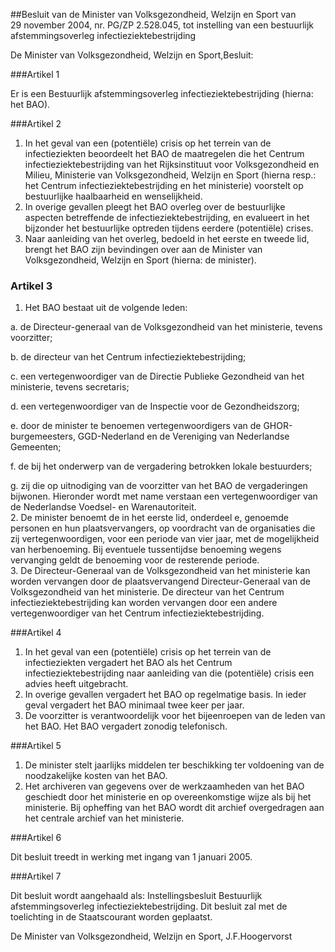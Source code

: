 <meta http-equiv='Content-Type' content='text/html; charset=utf-8' />

##Besluit van de Minister van Volksgezondheid, Welzijn en Sport van 29 november 2004, nr. PG/ZP 2.528.045, tot instelling van een bestuurlijk afstemmingsoverleg infectieziektebestrijding

De Minister van Volksgezondheid, Welzijn en Sport,Besluit:

###Artikel 1 

Er is een Bestuurlijk afstemmingsoverleg infectieziektebestrijding (hierna: het BAO).

###Artikel 2 

1. In het geval van een (potentiële) crisis op het terrein van de infectieziekten beoordeelt het BAO de maatregelen die het Centrum infectieziektebestrijding van het Rijksinstituut voor Volksgezondheid en Milieu, Ministerie van Volksgezondheid, Welzijn en Sport (hierna resp.: het Centrum infectieziektebestrijding en het ministerie) voorstelt op bestuurlijke haalbaarheid en wenselijkheid.
2. In overige gevallen pleegt het BAO overleg over de bestuurlijke aspecten betreffende de infectieziektebestrijding, en evalueert in het bijzonder het bestuurlijke optreden tijdens eerdere (potentiële) crises.
3. Naar aanleiding van het overleg, bedoeld in het eerste en tweede lid, brengt het BAO zijn bevindingen over aan de Minister van Volksgezondheid, Welzijn en Sport (hierna: de minister).

### Artikel  3  

1.  Het BAO bestaat uit de volgende leden: 

a.  de Directeur-generaal van de Volksgezondheid van het ministerie, tevens voorzitter;  

b.  de directeur van het Centrum infectieziektebestrijding;  

c.  een vertegenwoordiger van de Directie Publieke Gezondheid van het ministerie, tevens secretaris;  

d.  een vertegenwoordiger van de Inspectie voor de Gezondheidszorg;  

e.  door de minister te benoemen vertegenwoordigers van de GHOR-burgemeesters, GGD-Nederland en de Vereniging van Nederlandse Gemeenten;  

f.  de bij het onderwerp van de vergadering betrokken lokale bestuurders;  

g.  zij die op uitnodiging van de voorzitter van het BAO de vergaderingen bijwonen. Hieronder wordt met name verstaan een vertegenwoordiger van de Nederlandse Voedsel- en Warenautoriteit.     
2.  De minister benoemt de in het eerste lid, onderdeel e, genoemde personen en hun plaatsvervangers, op voordracht van de organisaties die zij vertegenwoordigen, voor een periode van vier jaar, met de mogelijkheid van herbenoeming. Bij eventuele tussentijdse benoeming wegens vervanging geldt de benoeming voor de resterende periode.   
3.  De Directeur-Generaal van de Volksgezondheid van het ministerie kan worden vervangen door de plaatsvervangend Directeur-Generaal van de Volksgezondheid van het ministerie. De directeur van het Centrum infectieziektebestrijding kan worden vervangen door een andere vertegenwoordiger van het Centrum infectieziektebestrijding.  

###Artikel 4 

1. In het geval van een (potentiële) crisis op het terrein van de infectieziekten vergadert het BAO als het Centrum infectieziektebestrijding naar aanleiding van die (potentiële) crisis een advies heeft uitgebracht.
2. In overige gevallen vergadert het BAO op regelmatige basis. In ieder geval vergadert het BAO minimaal twee keer per jaar.
3. De voorzitter is verantwoordelijk voor het bijeenroepen van de leden van het BAO. Het BAO vergadert zonodig telefonisch.

###Artikel 5 

1. De minister stelt jaarlijks middelen ter beschikking ter voldoening van de noodzakelijke kosten van het BAO.
2. Het archiveren van gegevens over de werkzaamheden van het BAO geschiedt door het ministerie en op overeenkomstige wijze als bij het ministerie. Bij opheffing van het BAO wordt dit archief overgedragen aan het centrale archief van het ministerie.

###Artikel 6 

Dit besluit treedt in werking met ingang van 1 januari 2005.

###Artikel 7 

Dit besluit wordt aangehaald als: Instellingsbesluit Bestuurlijk afstemmingsoverleg infectieziektebestrijding.
Dit besluit zal met de toelichting in de Staatscourant worden geplaatst.

De 
Minister van Volksgezondheid, Welzijn en Sport, 
J.F.Hoogervorst
